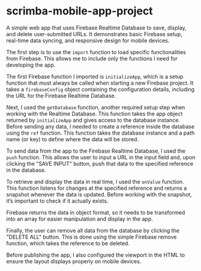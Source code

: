 # scrimba-mobile-app-project
A simple web app that uses Firebase Realtime Database to save, display, and delete user-submitted URLs. It demonstrates basic Firebase setup, real-time data syncing, and responsive design for mobile devices.

The first step is to use the <code>import</code> function to load specific functionalities from Firebase. This allows me to include only the functions I need for developing the app.

The first Firebase function I imported is <code>initializeApp</code>, which is a setup function that must always be called when starting a new Firebase project. It takes a <code>firebaseConfig</code> object containing the configuration details, including the URL for the Firebase Realtime Database.

Next, I used the <code>getDatabase</code> function, another required setup step when working with the Realtime Database. This function takes the app object returned by <code>initializeApp</code> and gives access to the database instance. Before sending any data, I needed to create a reference inside the database using the <code>ref</code> function. This function takes the database instance and a path name (or key) to define where the data will be stored.

To send data from the app to the Firebase Realtime Database, I used the <code>push</code> function. This allows the user to input a URL in the input field and, upon clicking the "SAVE INPUT" button, push that data to the specified reference in the database.

To retrieve and display the data in real time, I used the <code>onValue</code> function. This function listens for changes at the specified reference and returns a snapshot whenever the data is updated. Before working with the snapshot, it’s important to check if it actually exists.

Firebase returns the data in object format, so it needs to be transformed into an array for easier manipulation and display in the app.

Finally, the user can remove all data from the database by clicking the "DELETE ALL" button. This is done using the simple Firebase remove function, which takes the reference to be deleted.

Before publishing the app, I also configured the viewport in the HTML to ensure the layout displays properly on mobile devices.
